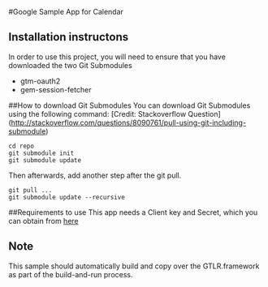 #Google Sample App for Calendar

## Installation instructons
In order to use this project, you will need to ensure that you have downloaded the two Git Submodules 
- gtm-oauth2
- gem-session-fetcher 


##How to download Git Submodules 
You can download Git Submodules using the following command: 
[Credit: Stackoverflow Question] (http://stackoverflow.com/questions/8090761/pull-using-git-including-submodule)


``` git clone git://url... 
cd repo
git submodule init
git submodule update
```

Then afterwards, add another step after the git pull.

```
git pull ...
git submodule update --recursive
```

##Requirements to use
This app needs a Client key and Secret, which you can obtain from [here](https://console.developers.google.com/)

## Note
This sample should automatically build and copy over the GTLR.framework as part of the build-and-run process.